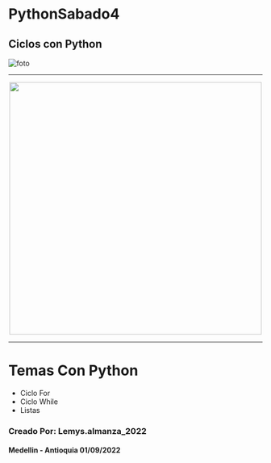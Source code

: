 # PythonSabado4
## Ciclos con Python

![foto](https://i.blogs.es/023f07/python-lenguajes-de-programacion/1366_2000.jpg)
***
<p align="center">
<img src="https://www.cinemascomics.com/wp-content/uploads/2020/05/matrix-4-cambio-genero.jpg" width="500" heihtg="300">
</p>

***
#  Temas Con Python

- Ciclo For
- Ciclo While
- Listas

###  Creado Por: Lemys.almanza_2022
#### Medellin - Antioquia 01/09/2022

